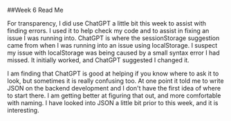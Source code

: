 ##Week 6 Read Me

For transparency, I did use ChatGPT a little bit this week to assist with finding errors. I  used it to help check my code and to assist in fixing an issue I was running into. ChatGPT is where the sessionStorage suggestion came from when I was running into an issue using localStorage. I suspect my issue with localStorage was being caused by a small syntax error I had missed. It initially worked, and ChatGPT suggested I changed it. 

I am finding that ChatGPT is good at helping if you know where to ask it to look, but sometimes it is really confusing too. At one point it told me to write JSON on the backend development and I don't have the first idea of where to start there. I am getting better at figuring that out, and more comfortable with naming. I have looked into JSON a little bit prior to this week, and it is interesting. 